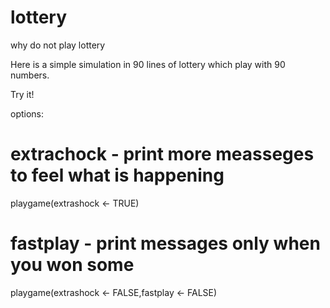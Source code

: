 # lottery
why do not play lottery

Here is a simple simulation in 90 lines of lottery which play with 90 numbers.

Try it! 

options:

# extrachock - print more measseges to feel what is happening

playgame(extrashock <- TRUE)


# fastplay - print messages only when you won some

playgame(extrashock <- FALSE,fastplay <- FALSE)
